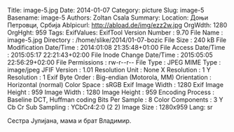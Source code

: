 Title: image-5.jpg
Date: 2014-01-07
Category: picture
Slug: image-5
Basename: image-5
Authors: Zoltan Csala
Summary:
Location: Доњи Петровци, Србија
Ablpicurl: http://abload.de/img/ezz2w.jpg
OrgWdth: 1280
OrgHght: 959
Tags:
ExifValues: ExifTool Version Number : 9.70
            File Name : image-5.jpg
            Directory : /home/slike/2014/01-07-bozic
            File Size : 240 kB
            File Modification Date/Time : 2014:01:08 21:35:48+01:00
            File Access Date/Time : 2015:05:17 22:21:43+02:00
            File Inode Change Date/Time : 2015:05:05 22:56:29+02:00
            File Permissions : rw-r--r--
            File Type : JPEG
            MIME Type : image/jpeg
            JFIF Version : 1.01
            Resolution Unit : None
            X Resolution : 1
            Y Resolution : 1
            Exif Byte Order : Big-endian (Motorola, MM)
            Orientation : Horizontal (normal)
            Color Space : sRGB
            Exif Image Width : 1280
            Exif Image Height : 959
            Image Width : 1280
            Image Height : 959
            Encoding Process : Baseline DCT, Huffman coding
            Bits Per Sample : 8
            Color Components : 3
            Y Cb Cr Sub Sampling : YCbCr4:2:0 (2 2)
            Image Size : 1280x959
Lang: sr

Сестра Јулијана, мама и брат Владимир.
